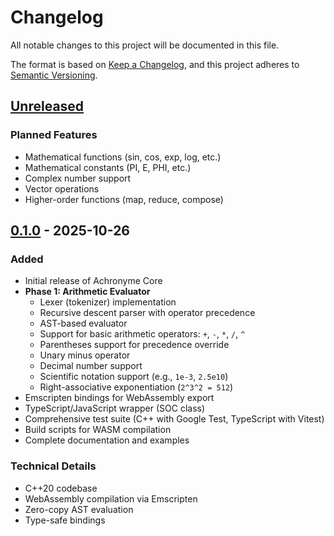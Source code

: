 # Changelog

All notable changes to this project will be documented in this file.

The format is based on [Keep a Changelog](https://keepachangelog.com/en/1.0.0/),
and this project adheres to [Semantic Versioning](https://semver.org/spec/v2.0.0.html).

## [Unreleased]

### Planned Features
- Mathematical functions (sin, cos, exp, log, etc.)
- Mathematical constants (PI, E, PHI, etc.)
- Complex number support
- Vector operations
- Higher-order functions (map, reduce, compose)

## [0.1.0] - 2025-10-26

### Added
- Initial release of Achronyme Core
- **Phase 1: Arithmetic Evaluator**
  - Lexer (tokenizer) implementation
  - Recursive descent parser with operator precedence
  - AST-based evaluator
  - Support for basic arithmetic operators: `+`, `-`, `*`, `/`, `^`
  - Parentheses support for precedence override
  - Unary minus operator
  - Decimal number support
  - Scientific notation support (e.g., `1e-3`, `2.5e10`)
  - Right-associative exponentiation (`2^3^2 = 512`)
- Emscripten bindings for WebAssembly export
- TypeScript/JavaScript wrapper (SOC class)
- Comprehensive test suite (C++ with Google Test, TypeScript with Vitest)
- Build scripts for WASM compilation
- Complete documentation and examples

### Technical Details
- C++20 codebase
- WebAssembly compilation via Emscripten
- Zero-copy AST evaluation
- Type-safe bindings

[Unreleased]: https://github.com/eddndev/achronyme-core/compare/v0.1.0...HEAD
[0.1.0]: https://github.com/eddndev/achronyme-core/releases/tag/v0.1.0
